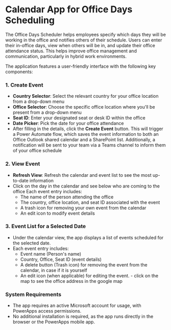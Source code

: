 # Calendar App for Office Days Scheduling

The Office Days Scheduler helps employees specify which days they will be working in the office and notifies others of their schedule. Users can enter their in-office days, view when others will be in, and update their office attendance status. This helps improve office management and communication, particularly in hybrid work environments.


The application features a user-friendly interface with the following key components:

### 1. **Create Event**

- **Country Selector**: Select the relevant country for your office location from a drop-down menu
- **Office Selector**: Choose the specific office location where you'll be present from a drop-down menu
- **Seat ID**: Enter your designated seat or desk ID within the office
- **Date Picker**: Pick the date for your office attendance
- After filling in the details, click the **Create Event** button. This will trigger a Power Automate flow, which saves the event information to both an Office Outlook shared calendar and a SharePoint list. Additionally, a notification will be sent to your team via a Teams channel to inform them of your office schedule

### 2. **View Event**
- **Refresh View**: Refresh the calendar and event list to see the most up-to-date information
- Click on the day in the calendar and see below who are coming to the office 
Each event entry includes:
    - The name of the person attending the office
    - The country, office location, and seat ID associated with the event
    - A trash icon for removing your own event from the calendar
    - An edit icon to modify event details

### 3. **Event List for a Selected Date**
   - Under the calendar view, the app displays a list of events scheduled for the selected date.
   - Each event entry includes:
     - Event name (Person's name)
     - Country, Office, Seat ID (event details)
     - A delete button (Trash icon) for removing the event from the calendar, in case if it is yourself 
     - An edit icon (when applicable) for editing the event.
    - click on the map to see the office address in the google map


### System Requirements
- The app requires an active Microsoft account for usage, with PowerApps access permissions.
- No additional installation is required, as the app runs directly in the browser or the PowerApps mobile app.
